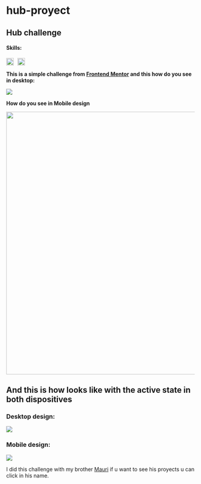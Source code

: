 # hub-proyect
<h2>Hub challenge </h2>
<h4>Skills:</h4>
<p><img style="padding-right:10px;" width="20px" heigth="20px" src="https://cdn-icons-png.flaticon.com/512/5968/5968292.png"><img style="padding-right:10px;" width="20px" heigth="20px" src="https://cdn-icons-png.flaticon.com/512/5968/5968672.png"></p>
<p style="font-weight:bold">This is a simple challenge from <a href="https://www.frontendmentor.io/challenges/intro-section-with-dropdown-navigation-ryaPetHE5">Frontend Mentor</a> and this how do you see in desktop:</p>
<img src="https://res.cloudinary.com/dz209s6jk/image/upload/q_auto:good,w_900/Challenges/yoglpvvo0vggjf9ekjey.jpg">
<p style="font-weight:bold">How do you see in Mobile design</p>
<img src="https://res.cloudinary.com/dz209s6jk/image/upload/q_auto:good,w_900/Challenges/x4moicebbpnxh2drqr5t.jpg" height="700px">
<h2>And this is how looks like with the active state in both dispositives</h2>

  <h3>Desktop design:</h3>
  <img src="https://res.cloudinary.com/dz209s6jk/image/upload/q_auto:good,w_900/Challenges/pmszsjnfupepcohsbty9.jpg">
  <h3>Mobile design:</h3>
  <img src="https://res.cloudinary.com/dz209s6jk/image/upload/q_auto:good,w_900/Challenges/kjo17v5edphajeppxyix.jpg">
<p>I did this challenge with my brother <a href="https://github.com/Irumau">Mauri</a> if u want to see his proyects u can click in his name.</p>
